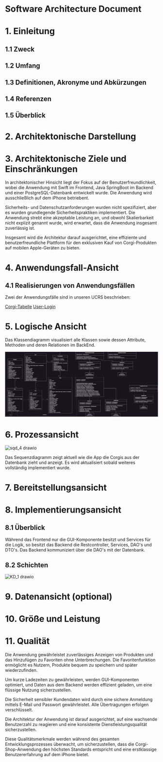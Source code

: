 # Software Architecture Document #

# 1. Einleitung
## 1.1 Zweck
## 1.2 Umfang
## 1.3 Definitionen, Akronyme und Abkürzungen
## 1.4 Referenzen
## 1.5 Überblick

# 2. Architektonische Darstellung

# 3. Architektonische Ziele und Einschränkungen

In architektonischer Hinsicht liegt der Fokus auf der Benutzerfreundlichkeit, wobei die Anwendung mit Swift im Frontend, Java SpringBoot im Backend und einer PostgreSQL-Datenbank entwickelt wurde. 
Die Anwendung wird ausschließlich auf dem iPhone betriebent.

Sicherheits- und Datenschutzanforderungen wurden nicht spezifiziert, aber es wurden grundlegende Sicherheitspraktiken implementiert. 
Die Anwendung strebt eine akzeptable Leistung an, und obwohl Skalierbarkeit nicht explizit genannt wurde, wird erwartet, dass die Anwendung insgesamt zuverlässig ist.

Insgesamt wird die Architektur darauf ausgerichtet, eine effiziente und benutzerfreundliche Plattform für den exklusiven Kauf von Corgi-Produkten auf mobilen Apple-Geräten zu bieten.

# 4. Anwendungsfall-Ansicht
## 4.1 Realisierungen von Anwendungsfällen

Zwei der Anwendungsfälle sind in unseren UCRS beschrieben:

[Corgi-Tabelle](https://github.com/mausio/corgi-shop-doc/blob/main/ucrs/ucrs-1-CorgiTab.md)
[User-Login](https://github.com/mausio/corgi-shop-doc/blob/main/ucrs/ucrs-2-User-Login.md)

# 5. Logische Ansicht

Das Klassendiagramm visualisiert alle Klassen sowie dessen Attribute, Methoden und deren Relationen im BackEnd.

![Klassendiagramm](https://github.com/mausio/corgi-shop-doc/blob/main/classdiagram/cd2.drawio.png)

# 6. Prozessansicht

![sqd_4 drawio](https://github.com/mausio/corgi-shop-doc/assets/122524882/e48f0105-1bd5-4912-8f99-61b5dcc6eb15)

Das Sequenzdiagramm zeigt aktuell wie die App die Corgis aus der Datenbank zieht und anzeigt.
Es wird aktualisiert sobald weiteres vollständig implementiert wurde.

# 7. Bereitstellungsansicht

# 8. Implementierungsansicht

## 8.1 Überblick

Während das Frontend nur die GUI-Komponente besitzt und Services für die Logik, so besitzt das Backend die Restcontroller, Services, DAO's und DTO's. Das Backend kommuniziert über die DAO's mit der Datenbank.

## 8.2 Schichten

![KD_1 drawio](https://github.com/mausio/corgi-shop-doc/assets/115564658/7a6c933a-a0aa-4574-937f-e431d426810f)

# 9. Datenansicht (optional)

# 10. Größe und Leistung

# 11. Qualität

Die Anwendung gewährleistet zuverlässiges Anzeigen von Produkten und das Hinzufügen zu Favoriten ohne Unterbrechungen. 
Die Favoritenfunktion ermöglicht es Nutzern, Produkte bequem zu speichern und später wiederzufinden.

Um kurze Ladezeiten zu gewährleisten, werden GUI-Komponenten optimiert, und Daten aus dem Backend werden effizient geladen, um eine flüssige Nutzung sicherzustellen.

Die Sicherheit sensibler Kundendaten wird durch eine sichere Anmeldung mittels E-Mail und Passwort gewährleistet. Alle Übertragungen erfolgen verschlüsselt.

Die Architektur der Anwendung ist darauf ausgerichtet, auf eine wachsende Benutzerzahl zu reagieren und eine konsistente Dienstleistungsqualität sicherzustellen.

Diese Qualitätsmerkmale werden während des gesamten Entwicklungsprozesses überwacht, um sicherzustellen, 
dass die Corgi-Shop-Anwendung den höchsten Standards entspricht und eine erstklassige Benutzererfahrung auf dem iPhone bietet.

